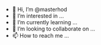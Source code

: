 - 👋 Hi, I’m @masterhod
- 👀 I’m interested in ...
- 🌱 I’m currently learning ...
- 💞️ I’m looking to collaborate on ...
- 📫 How to reach me ...

<!---
masterhod/masterhod is a ✨ special ✨ repository because its `README.md` (this file) appears on your GitHub profile.
You can click the Preview link to take a look at your changes.
--->
